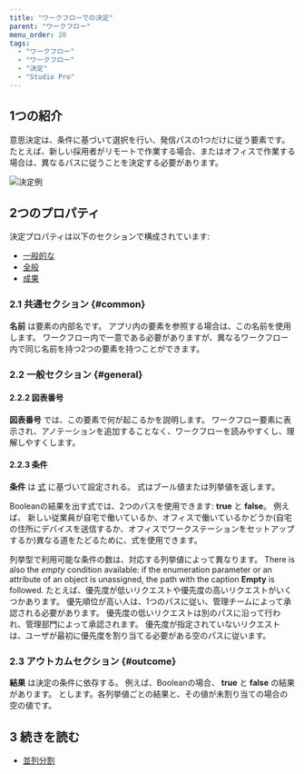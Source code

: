 ```yaml
---
title: "ワークフローでの決定"
parent: "ワークフロー"
menu_order: 20
tags:
  - "ワークフロー"
  - "ワークフロー"
  - "決定"
  - "Studio Pro"
---
```


## 1つの紹介

意思決定は、条件に基づいて選択を行い、発信パスの1つだけに従う要素です。 たとえば、新しい採用者がリモートで作業する場合、またはオフィスで作業する場合は、異なるパスに従うことを決定する必要があります。

![決定例](attachments/decision-in-workflows/decision-example.jpg)

## 2つのプロパティ

決定プロパティは以下のセクションで構成されています:

* [一般的な](#common)
* [全般](#general)
* [成果](#outcome)

### 2.1 共通セクション {#common}

**名前** は要素の内部名です。 アプリ内の要素を参照する場合は、この名前を使用します。 ワークフロー内で一意である必要がありますが、異なるワークフロー内で同じ名前を持つ2つの要素を持つことができます。

### 2.2 一般セクション {#general}

#### 2.2.2 図表番号

**図表番号** では、この要素で何が起こるかを説明します。 ワークフロー要素に表示され、アノテーションを追加することなく、ワークフローを読みやすくし、理解しやすくします。

#### 2.2.3 条件

**条件** は [式](expressions) に基づいて設定される。 式はブール値または列挙値を返します。

Booleanの結果を出す式では、2つのパスを使用できます: **true** と **false**。 例えば、 新しい従業員が自宅で働いているか、オフィスで働いているかどうか(自宅の住所にデバイスを送信するか、オフィスでワークステーションをセットアップするか)異なる道をたどるために、式を使用できます。

列挙型で利用可能な条件の数は、対応する列挙値によって異なります。 There is also the *empty* condition available: if the enumeration parameter or an attribute of an object is unassigned, the path with the caption **Empty** is followed. たとえば、優先度が低いリクエストや優先度の高いリクエストがいくつかあります。 優先順位が高い人は、1つのパスに従い、管理チームによって承認される必要があります。 優先度の低いリクエストは別のパスに沿って行われ、管理部門によって承認されます。 優先度が指定されていないリクエストは、ユーザが最初に優先度を割り当てる必要がある空のパスに従います。

### 2.3 アウトカムセクション {#outcome}

**結果** は決定の条件に依存する。 例えば、Booleanの場合、 **true** と **false** の結果があります。 とします。各列挙値ごとの結果と、その値が未割り当ての場合の空の値です。

## 3 続きを読む

* [並列分割](parallel-split)